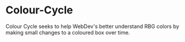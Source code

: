 # Colour-Cycle
Colour Cycle seeks to help WebDev's better understand RBG colors by making small changes to a coloured box over time.
